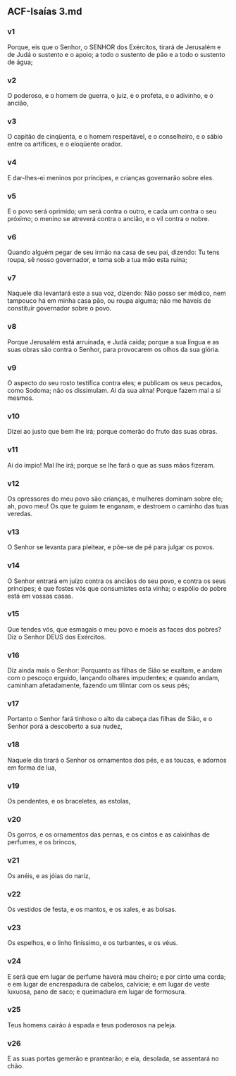 ## ACF-Isaías 3.md
### v1
 Porque, eis que o Senhor, o SENHOR dos Exércitos, tirará de Jerusalém e de Judá o sustento e o apoio; a todo o sustento de pão e a todo o sustento de água;
### v2
 O poderoso, e o homem de guerra, o juiz, e o profeta, e o adivinho, e o ancião,
### v3
 O capitão de cinqüenta, e o homem respeitável, e o conselheiro, e o sábio entre os artífices, e o eloqüente orador.
### v4
 E dar-lhes-ei meninos por príncipes, e crianças governarão sobre eles.
### v5
 E o povo será oprimido; um será contra o outro, e cada um contra o seu próximo; o menino se atreverá contra o ancião, e o vil contra o nobre.
### v6
 Quando alguém pegar de seu irmão na casa de seu pai, dizendo: Tu tens roupa, sê nosso governador, e toma sob a tua mão esta ruína;
### v7
 Naquele dia levantará este a sua voz, dizendo: Não posso ser médico, nem tampouco há em minha casa pão, ou roupa alguma; não me haveis de constituir governador sobre o povo.
### v8
 Porque Jerusalém está arruinada, e Judá caída; porque a sua língua e as suas obras são contra o Senhor, para provocarem os olhos da sua glória.
### v9
 O aspecto do seu rosto testifica contra eles; e publicam os seus pecados, como Sodoma; não os dissimulam. Ai da sua alma! Porque fazem mal a si mesmos.
### v10
 Dizei ao justo que bem lhe irá; porque comerão do fruto das suas obras.
### v11
 Ai do ímpio! Mal lhe irá; porque se lhe fará o que as suas mãos fizeram.
### v12
 Os opressores do meu povo são crianças, e mulheres dominam sobre ele; ah, povo meu! Os que te guiam te enganam, e destroem o caminho das tuas veredas.
### v13
 O Senhor se levanta para pleitear, e põe-se de pé para julgar os povos.
### v14
 O Senhor entrará em juízo contra os anciãos do seu povo, e contra os seus príncipes; é que fostes vós que consumistes esta vinha; o espólio do pobre está em vossas casas.
### v15
 Que tendes vós, que esmagais o meu povo e moeis as faces dos pobres? Diz o Senhor DEUS dos Exércitos.
### v16
 Diz ainda mais o Senhor: Porquanto as filhas de Sião se exaltam, e andam com o pescoço erguido, lançando olhares impudentes; e quando andam, caminham afetadamente, fazendo um tilintar com os seus pés;
### v17
 Portanto o Senhor fará tinhoso o alto da cabeça das filhas de Sião, e o Senhor porá a descoberto a sua nudez,
### v18
 Naquele dia tirará o Senhor os ornamentos dos pés, e as toucas, e adornos em forma de lua,
### v19
 Os pendentes, e os braceletes, as estolas,
### v20
 Os gorros, e os ornamentos das pernas, e os cintos e as caixinhas de perfumes, e os brincos,
### v21
 Os anéis, e as jóias do nariz,
### v22
 Os vestidos de festa, e os mantos, e os xales, e as bolsas.
### v23
 Os espelhos, e o linho finíssimo, e os turbantes, e os véus.
### v24
 E será que em lugar de perfume haverá mau cheiro; e por cinto uma corda; e em lugar de encrespadura de cabelos, calvície; e em lugar de veste luxuosa, pano de saco; e queimadura em lugar de formosura.
### v25
 Teus homens cairão à espada e teus poderosos na peleja.
### v26
 E as suas portas gemerão e prantearão; e ela, desolada, se assentará no chão.
